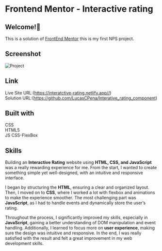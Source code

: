 # Frontend Mentor - Interactive rating

## Welcome!👋
This is a solution of [FrontEnd Mentor](https://www.frontendmentor.io/challenges/interactive-rating-component-koxpeBUmI)  this is my first NPS project.

## Screenshot
![Project](https://github.com/user-attachments/assets/57d22369-1f00-45a1-ac2d-806f75abf43e)

## Link
Live Site URL:(https://interatctive-rating.netlify.app//) <br/>
Solution URL:(https://github.com/LucasCPena/Interative_rating_component)

## Built with
CSS <br/>
HTML5<br/>
JS
CSS-FlexBox

## Skills

Building an **Interactive Rating** website using **HTML, CSS, and JavaScript** was a really rewarding experience for me. From the start, I wanted to create something simple yet well-designed, with an intuitive and responsive interface.  

I began by structuring the **HTML**, ensuring a clear and organized layout. Then, I moved on to **CSS**, where I worked a lot with flexbox and animations to make the experience smoother. The most challenging part was **JavaScript**, as I had to handle events and dynamically store the user’s rating.  

Throughout the process, I significantly improved my skills, especially in **JavaScript**, gaining a better understanding of DOM manipulation and event handling. Additionally, I learned to focus more on **user experience**, making sure the design was intuitive and responsive. In the end, I was really satisfied with the result and felt a great improvement in my web development skills.


